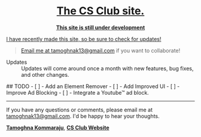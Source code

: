 <link rel="shortcut icon" type="128-icon.png" href="favicon.ico">
<a href="https://classroom.google.com/u/1/c/MTczMzk2MDk2OTQ5">
<div align="center">
 <h1>
    The CS Club site.
  </h1>

  <p>
    <strong>This site is still under development</strong>
  </p>
</div>
<div align="center">
</div>

I have recently made this site, so be sure to check for updates!
>Email me at tamoghnak13@gmail.com if you want to collaborate!
<dl>
  <dt>Updates</dt>
  <dd>
Updates will come around once a month with new features, bug fixes, and other changes.
  </dd>
</dl>
## TODO
- [ ] - Add an Element Remover
- [ ] - Add Improved UI
- [ ] - Improve Ad Blocking
- [ ] - Integrate a Youtube™ ad block.


____________________________________________________________________________________________________________________________________________________________________

If you have any questions or comments, please email me at tamoghnak13@gmail.com. I'd be happy to hear your thoughts.


[**Tamoghna Kommaraju**](https://github.com/TamoghnaK13), [**CS Club Website**](https://github.com/TamoghnaK13/AdSword-Ad-Blocker)

